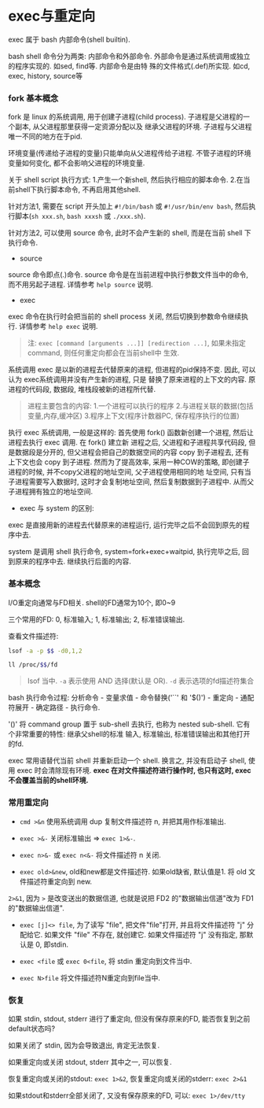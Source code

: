 # exec与重定向

exec 属于 bash 内部命令(shell builtin).

bash shell 命令分为两类: 内部命令和外部命令. 外部命令是通过系统调用或独立的程序实现的. 如sed, find等. 内部命令是由特
殊的文件格式(.def)所实现. 如cd, exec, history, source等

### fork 基本概念

fork 是 linux 的系统调用, 用于创建子进程(child process). 子进程是父进程的一个副本, 从父进程那里获得一定资源分配以及
继承父进程的环境. 子进程与父进程唯一不同的地方在于pid.

环境变量(传递给子进程的变量)只能单向从父进程传给子进程. 不管子进程的环境变量如何变化, 都不会影响父进程的环境变量.

关于 shell script 执行方式: 1.产生一个新shell, 然后执行相应的脚本命令. 2.在当前shell下执行脚本命令, 不再启用其他shell.

针对方法1, 需要在 script 开头加上 `#!/bin/bash` 或 `#!/usr/bin/env bash`, 然后执行脚本(`sh xxx.sh`, `bash xxxsh`
或 `./xxx.sh`).

针对方法2, 可以使用 source 命令, 此时不会产生新的 shell, 而是在当前 shell 下执行命令.

- source

source 命令即点(.)命令. source 命令是在当前进程中执行参数文件当中的命令, 而不用另起子进程. 详情参考 `help source` 
说明.

- exec

exec 命令在执行时会把当前的 shell process 关闭, 然后切换到参数命令继续执行. 详情参考 `help exec` 说明.

> 注: `exec [command [arguments ...]] [redirection ...]`, 如果未指定 command, 则任何重定向都会在当前shell中
生效.  

系统调用 exec 是以新的进程去代替原来的进程, 但进程的pid保持不变. 因此, 可以认为 exec系统调用并没有产生新的进程, 只是
替换了原来进程的上下文的内容. 原进程的代码段, 数据段, 堆栈段被新的进程所代替.

> 进程主要包含的内容:
> 1.一个进程可以执行的程序
> 2.与进程关联的数据(包括变量,内存,缓冲区)
> 3.程序上下文(程序计数器PC, 保存程序执行的位置)

执行 exec 系统调用, 一般是这样的: 首先使用 fork() 函数新创建一个进程, 然后让进程去执行 exec 调用. 在 fork() 建立新
进程之后, 父进程和子进程共享代码段, 但是数据段是分开的, 但父进程会把自己的数据空间的内容 copy 到子进程去, 还有上下文也会
copy 到子进程. 然而为了提高效率, 采用一种COW的策略, 即创建子进程的时候, 并不copy父进程的地址空间, 父子进程使用相同的地
址空间, 只有当子进程需要写入数据时, 这时才会复制地址空间, 然后复制数据到子进程中. 从而父子进程拥有独立的地址空间.

- exec 与 system 的区别:

exec 是直接用新的进程去代替原来的进程运行, 运行完毕之后不会回到原先的程序中去.

system 是调用 shell 执行命令, system=fork+exec+waitpid, 执行完毕之后, 回到原来的程序中去. 继续执行后面的内容.

### 基本概念

I/O重定向通常与FD相关. shell的FD通常为10个, 即0~9

三个常用的FD: 0, 标准输入; 1, 标准输出; 2, 标准错误输出.

查看文件描述符:
```bash
lsof -a -p $$ -d0,1,2

ll /proc/$$/fd
```

> lsof 当中. `-a` 表示使用 AND 选择(默认是 OR). `-d` 表示选项的fd描述符集合

bash 执行命令过程: 分析命令 - 变量求值 - 命令替换('``' 和 '$()') - 重定向 - 通配符展开 - 确定路径 - 执行命令.

'()' 将 command group 置于 sub-shell 去执行, 也称为 nested sub-shell. 它有个非常重要的特性: 继承父shell的标准
输入, 标准输出, 标准错误输出和其他打开的fd.

exec 常用语替代当前 shell 并重新启动一个 shell. 换言之, 并没有启动子 shell, 使用 exec 时会清除现有环境. **exec
在对文件描述符进行操作时, 也只有这时, exec不会覆盖当前的shell环境.**

### 常用重定向

- `cmd >&n` 使用系统调用 dup 复制文件描述符 n, 并把其用作标准输出.

- `exec >&-` 关闭标准输出 => `exec 1>&-`.

- `exec n>&-` 或 `exec n<&-` 将文件描述符 n 关闭.

- `exec old>&new`, old和new都是文件描述符. 如果old缺省, 默认值是1. 将 old 文件描述符重定向到 new.

`2>&1`, 因为 `>` 是改变送出的数据信道, 也就是说把 FD2 的"数据输出信道"改为 FD1 的"数据输出信道".

- `exec [j]<> file`, 为了读写 "file", 把文件"file"打开, 并且将文件描述符 "j" 分配给它. 如果文件 "file" 不存在,
就创建它. 如果文件描述符 "j" 没有指定, 那默认是 0, 即stdin.

- `exec <file` 或 `exec 0<file`, 将 stdin 重定向到文件当中. 

- `exec N>file` 将文件描述符N重定向到file当中.

### 恢复

如果 stdin, stdout, stderr 进行了重定向, 但没有保存原来的FD, 能否恢复到之前default状态吗?

如果关闭了 stdin, 因为会导致退出, 肯定无法恢复.

如果重定向或关闭 stdout, stderr 其中之一, 可以恢复.

恢复重定向或关闭的stdout: `exec 1>&2`, 恢复重定向或关闭的stderr: `exec 2>&1`

如果stdout和stderr全部关闭了, 又没有保存原来的FD, 可以: `exec 1>/dev/tty`

